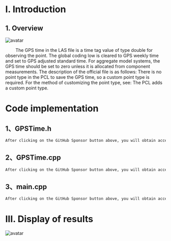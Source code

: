 #  I. Introduction 

##  1. Overview 

 ![avatar]( 46b74a23b51a40ba8e4c7b44f9223a8d.png) 

    The GPS time in the LAS file is a time tag value of type double for observing the point. The global coding low is cleared to GPS weekly time and set to GPS adjusted standard time. For aggregate model systems, the GPS time should be set to zero unless it is allocated from component measurements. The description of the official file is as follows: There is no point type in the PCL to save the GPS time, so a custom point type is required. For the method of customizing the point type, see: The PCL adds a custom point type. 

#  Code implementation 

##  1、GPSTime.h 

  ```python  
After clicking on the GitHub Sponsor button above, you will obtain access permissions to my private code repository ( https://github.com/slowlon/my_code_bar ) to view this blog code. By searching the code number of this blog, you can find the code you need, code number is: 2024020309574123785
  ```  
##  2、GPSTime.cpp 

  ```python  
After clicking on the GitHub Sponsor button above, you will obtain access permissions to my private code repository ( https://github.com/slowlon/my_code_bar ) to view this blog code. By searching the code number of this blog, you can find the code you need, code number is: 2024020309574123785
  ```  
##  3、main.cpp 

  ```python  
After clicking on the GitHub Sponsor button above, you will obtain access permissions to my private code repository ( https://github.com/slowlon/my_code_bar ) to view this blog code. By searching the code number of this blog, you can find the code you need, code number is: 2024020309574123785
  ```  
#  III. Display of results 

 ![avatar]( 0460714d7cf640749514ba0b29afc363.png) 

